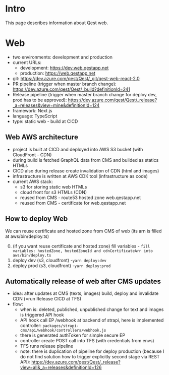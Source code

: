 # Intro

This page describes information about Qest web.

# Web

- two environments: development and production
- current URLs:
  - development: <https://dev.web.qestapp.net>
  - production: <https://web.qestapp.net>
- git: <https://dev.azure.com/qest/Qest/_git/qest-web-react-2.0>
- PR pipeline (trigger when master branch change): <https://dev.azure.com/qest/Qest/_build?definitionId=241>
- Release pipeline (trigger when master branch change for deploy dev, prod has to be approved): <https://dev.azure.com/qest/Qest/_release?_a=releases&view=mine&definitionId=124>
- framework: Next.js
- language: TypeScript
- type: static web - build at CICD

## Web AWS architecture

- project is built at CICD and deployed into AWS S3 bucket (with CloudFront - CDN)
- during build is fetched GraphQL data from CMS and builded as statics HTMLs
- CICD also during release create invalidation of CDN (html and images)
- infrastructure is written at AWS CDK tool (infrastructure as code)
- current AWS stack:
  - s3 for storing static web HTMLs
  - cloud front for s3 HTMLs (CDN)
  - reused from CMS - route53 hosted zone web.qestapp.net
  - reused from CMS - certificate for web.qestapp.net

## How to deploy Web

We can reuse certificate and hosted zone from CMS of web (its arn is filled at aws/bin/deploy.ts)

0. (if you want reuse certificate and hosted zone) fill variables - `fill variables: hostedZone, hostedZoneId and cdnCertificateArn into aws/bin/deploy.ts`
1. deploy dev (s3, cloudfront) -`yarn deploy:dev`
2. deploy prod (s3, cloudfront) -`yarn deploy:prod`

## Automatically release of web after CMS updates

- idea: after updates at CMS (texts, images) build, deploy and invalidate CDN (=run Release CICD at TFS)
- flow:
  - when is: deleted, published, unpublished change for text and images is triggered API hook
  - API hook call EP /webhook at backend of strapi, here is implemented controller: `packages/strapi-cms/api/webhook/controllers/webhook.js`
  - there is generated authToken for simple secure EP
  - controller create POST call into TFS (with credentials from envs)
  - TFS runs release pipeline
  - note: there is duplication of pipeline for deploy production (because I do not find solution how to trigger explicitly second stage via REST API): <https://dev.azure.com/qest/Qest/_release?view=all&_a=releases&definitionId=126>
